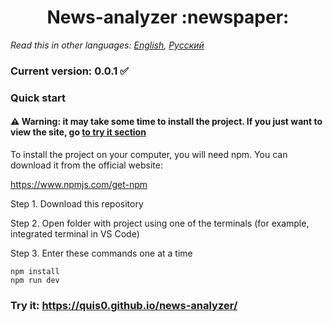 <h1 align="center">News-analyzer :newspaper:</h1>

*Read this in other languages: [English](README.md), [Русский](README.ru.md)*

### Current version: 0.0.1 :white_check_mark:

### Quick start

#### :warning: Warning: it may take some time to install the project. If you just want to view the site, go [to try it section](#try-it-httpsquis0githubiosprint-11)
To install the project on your computer, you will need npm. You can download it from the official website:

https://www.npmjs.com/get-npm

Step 1. Download this repository

Step 2. Open folder with project using one of the terminals (for example, integrated terminal in VS Code)

Step 3. Enter these commands one at a time

```
npm install
npm run dev
```

### Try it: https://quis0.github.io/news-analyzer/
